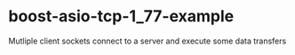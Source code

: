 # boost-asio-tcp-1_77-example
Mutliple client sockets connect to a server and execute some data transfers
